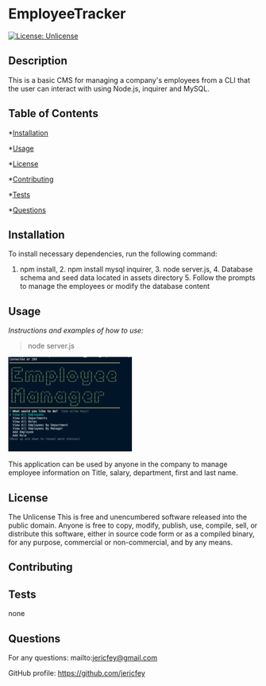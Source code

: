 # EmployeeTracker

[![License: Unlicense](https://img.shields.io/badge/license-Unlicense-blue.svg)](http://unlicense.org/)

## Description

This is a basic CMS for managing a company's employees from a CLI that the user can interact with using Node.js, inquirer and MySQL. 

## Table of Contents

\*[Installation](#installation)

\*[Usage](#usage)

\*[License](#license)

\*[Contributing](#contributing)

\*[Tests](#tests)

\*[Questions](#questions)

## Installation

To install necessary dependencies, run the following command:

1. npm install, 2. npm install mysql inquirer, 3. node server.js, 4. Database schema and seed data located in assets directory 5. Follow the prompts to manage the employees or modify the database content

## Usage

_Instructions and examples of how to use:_

> node server.js

![TemplateEngine Screenshot](./assets/Screenshot.jpg)

This application can be used by anyone in the company to manage employee information on Title, salary, department, first and last name. 

## License

The Unlicense
This is free and unencumbered software released into the public domain. Anyone is free to copy, modify, publish, use, compile, sell, or distribute this software, either in source code form or as a compiled binary, for any purpose, commercial or non-commercial, and by any means.

## Contributing

## Tests

none

## Questions

For any questions: mailto:jericfey@gmail.com

GitHub profile: https://github.com/jericfey
